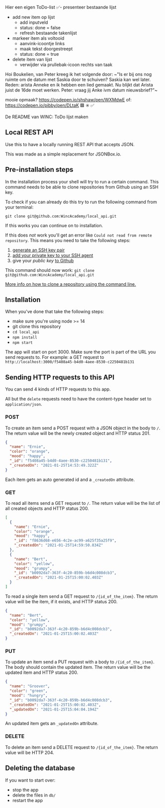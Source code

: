 Hier een eigen ToDo-list
✅- presenteer bestaande lijst

- add new item op lijst
  - add inputveld
  - status: done = false
  - refresh bestaande takenlijst
- markeer item als voltooid
  - aanvink-icoontje links
  - maak tekst doorgestreept
  - status: done = true
- delete item van lijst
  - verwijder via prullebak-icoon rechts van taak

Hoi Boukelien, van Peter kreeg ik het volgende door: ~"Is er bij ons nog ruimte om de datum met Saskia door te schuiven? Saskia kan wel later. Reden: arista Anneke en ik hebben een lied gemaakt. Nu blijkt dat Arista juist de 16de moet werken. Peter: vraag jij Anke ivm datum nieuwsbrief?"~

mooie opmaak?
https://codepen.io/shshaw/pen/WXMdwE
of: https://codepen.io/pibby/pen/DLtaK
🟩 ✳️ ✅

De README van WINC:
ToDo lijst maken

## Local REST API

Use this to have a locally running REST API that accepts JSON.

This was made as a simple replacement for JSONBox.io.

## Pre-installation steps

In the installation process your shell will try to run a certain command. This
command needs to be able to clone repositories from Github using an SSH key.

To check if you can already do this try to run the following command from your terminal:

`git clone git@github.com:WincAcademy/local_api.git`

If this works you can continue on to installation.

If this does _not_ work you'll get an error like `Could not read from remote repository`. This means you need to take the following steps:

1. [generate an SSH key pair](https://docs.github.com/en/github/authenticating-to-github/generating-a-new-ssh-key-and-adding-it-to-the-ssh-agent#generating-a-new-ssh-key)
2. [add your private key to your SSH agent](https://docs.github.com/en/github/authenticating-to-github/generating-a-new-ssh-key-and-adding-it-to-the-ssh-agent#adding-your-ssh-key-to-the-ssh-agent)
3. give your _public key_ [to Github](https://github.com/settings/keys)

This command should now work:
`git clone git@github.com:WincAcademy/local_api.git`

[More info on how to clone a repository using the command
line.](https://docs.github.com/en/github/creating-cloning-and-archiving-repositories/cloning-a-repository#cloning-a-repository-using-the-command-line)

## Installation

When you've done that take the following steps:

- make sure you're using node >= 14
- git clone this repository
- `cd local_api`
- `npm install`
- `npm start`

The app will start on port 3000. Make sure the port is part of the URL you send
requests to. For example: a GET request to
`http://localhost:3000/f5408a45-b4d0-4aee-8530-c2250481b131`

## Sending HTTP requests to this API

You can send 4 kinds of HTTP requests to this app.

All but the `delete` requests need to have the content-type header set to
`application/json`.

### POST

To create an item send a POST request with a JSON object in the body to `/`. The
return value will be the newly created object and HTTP status 201.

```json
{
  "name": "Ernie",
  "color": "orange",
  "mood": "happy",
  "_id": "f5408a45-b4d0-4aee-8530-c2250481b131",
  "_createdOn": "2021-01-25T14:53:49.322Z"
}
```

Each item gets an auto generated id and a `_createdOn` attribute.

### GET

To read all items send a GET request to `/`. The return value will be the list
of all created objects and HTTP status 200.

```json
[
  {
    "name": "Ernie",
    "color": "orange",
    "mood": "happy",
    "_id": "f8636d68-e656-4c2e-ac99-a625f35a25f9",
    "_createdOn": "2021-01-25T14:59:50.834Z"
  },
  {
    "name": "Bert",
    "color": "yellow",
    "mood": "grumpy",
    "_id": "b0092da7-363f-4c20-859b-b6d4c008dcb3",
    "_createdOn": "2021-01-25T15:00:02.403Z"
  }
]
```

To read a single item send a GET request to `/{id_of_the_item}`. The return
value will be the item, if it exists, and HTTP status 200.

```json
{
  "name": "Bert",
  "color": "yellow",
  "mood": "grumpy",
  "_id": "b0092da7-363f-4c20-859b-b6d4c008dcb3",
  "_createdOn": "2021-01-25T15:00:02.403Z"
}
```

### PUT

To update an item send a PUT request with a body to `/{id_of_the_item}`. The
body should contain the updated item. The return value will be the updated item
and HTTP status 200.

```json
{
  "name": "Groover",
  "color": "green",
  "mood": "hungry",
  "_id": "b0092da7-363f-4c20-859b-b6d4c008dcb3",
  "_createdOn": "2021-01-25T15:00:02.403Z",
  "_updatedOn": "2021-01-25T15:04:04.194Z"
}
```

An updated item gets an `_updatedOn` attribute.

### DELETE

To delete an item send a DELETE request to `/{id_of_the_item}`. The return value
will be HTTP 204.

## Deleting the database

If you want to start over:

- stop the app
- delete the files in `db/`
- restart the app
